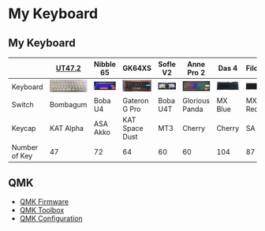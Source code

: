 # My Keyboard

## My Keyboard

|               | [UT47.2](https://github.com/ai03-2725/UT47.2) | Nibble 65                                      | GK64XS                                       | Sofle V2    | Anne Pro 2                                       | Das 4                                     | Filco                                       |
| ------------- | --------------------------------------------- | ---------------------------------------------- | -------------------------------------------- | ----------- | ------------------------------------------------ | ----------------------------------------- | ------------------------------------------- |
| Keyboard      | <img src="./keyboard/ut472.jpg" width="80">   | <img src="./keyboard/nibble65.jpg" width="80"> | <img src="./keyboard/gk64xs.jpg" width="80"> | <img src="./keyboard/sofle.jpg" width="80"> | <img src="./keyboard/anne-pro-2.jpg" width="80"> | <img src="./keyboard/das.jpg" width="80"> | <img src="./keyboard/filco.jpg" width="80"> |
| Switch        | Bombagum                                      | Boba U4                                        | Gateron G Pro                                | Boba U4T    | Glorious Panda                                   | MX Blue                                   | MX Red                                      |
| Keycap        | KAT Alpha                                     | ASA Akko                                       | KAT Space Dust                               | MT3         | Cherry                                           | Cherry                                    | SA                                          |
| Number of Key | 47                                            | 72                                             | 64                                           | 60          | 60                                               | 104                                       | 87                                          |

## QMK

- [QMK Firmware](https://github.com/qmk/qmk_firmware)
- [QMK Toolbox](https://github.com/qmk/qmk_toolbox)
- [QMK Configuration](https://github.com/qmk/qmk_configurator)
